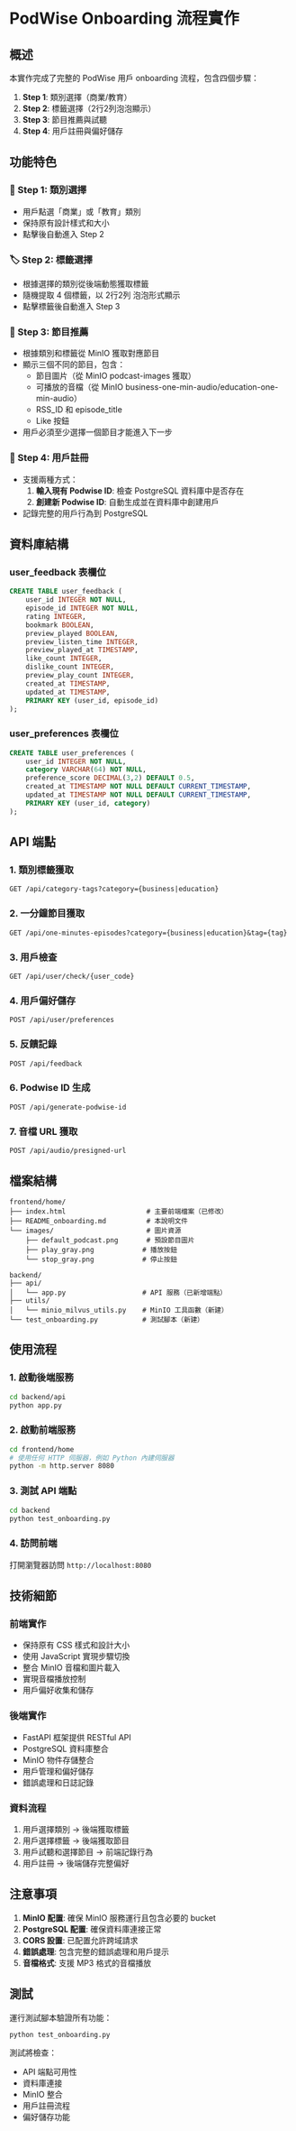 # PodWise Onboarding 流程實作

## 概述

本實作完成了完整的 PodWise 用戶 onboarding 流程，包含四個步驟：

1. **Step 1**: 類別選擇（商業/教育）
2. **Step 2**: 標籤選擇（2行2列泡泡顯示）
3. **Step 3**: 節目推薦與試聽
4. **Step 4**: 用戶註冊與偏好儲存

## 功能特色

### 🎯 Step 1: 類別選擇
- 用戶點選「商業」或「教育」類別
- 保持原有設計樣式和大小
- 點擊後自動進入 Step 2

### 🏷️ Step 2: 標籤選擇
- 根據選擇的類別從後端動態獲取標籤
- 隨機提取 4 個標籤，以 2行2列 泡泡形式顯示
- 點擊標籤後自動進入 Step 3

### 🎵 Step 3: 節目推薦
- 根據類別和標籤從 MinIO 獲取對應節目
- 顯示三個不同的節目，包含：
  - 節目圖片（從 MinIO podcast-images 獲取）
  - 可播放的音檔（從 MinIO business-one-min-audio/education-one-min-audio）
  - RSS_ID 和 episode_title
  - Like 按鈕
- 用戶必須至少選擇一個節目才能進入下一步

### 👤 Step 4: 用戶註冊
- 支援兩種方式：
  1. **輸入現有 Podwise ID**: 檢查 PostgreSQL 資料庫中是否存在
  2. **創建新 Podwise ID**: 自動生成並在資料庫中創建用戶
- 記錄完整的用戶行為到 PostgreSQL

## 資料庫結構

### user_feedback 表欄位
```sql
CREATE TABLE user_feedback (
    user_id INTEGER NOT NULL,
    episode_id INTEGER NOT NULL,
    rating INTEGER,
    bookmark BOOLEAN,
    preview_played BOOLEAN,
    preview_listen_time INTEGER,
    preview_played_at TIMESTAMP,
    like_count INTEGER,
    dislike_count INTEGER,
    preview_play_count INTEGER,
    created_at TIMESTAMP,
    updated_at TIMESTAMP,
    PRIMARY KEY (user_id, episode_id)
);
```

### user_preferences 表欄位
```sql
CREATE TABLE user_preferences (
    user_id INTEGER NOT NULL,
    category VARCHAR(64) NOT NULL,
    preference_score DECIMAL(3,2) DEFAULT 0.5,
    created_at TIMESTAMP NOT NULL DEFAULT CURRENT_TIMESTAMP,
    updated_at TIMESTAMP NOT NULL DEFAULT CURRENT_TIMESTAMP,
    PRIMARY KEY (user_id, category)
);
```

## API 端點

### 1. 類別標籤獲取
```
GET /api/category-tags?category={business|education}
```

### 2. 一分鐘節目獲取
```
GET /api/one-minutes-episodes?category={business|education}&tag={tag}
```

### 3. 用戶檢查
```
GET /api/user/check/{user_code}
```

### 4. 用戶偏好儲存
```
POST /api/user/preferences
```

### 5. 反饋記錄
```
POST /api/feedback
```

### 6. Podwise ID 生成
```
POST /api/generate-podwise-id
```

### 7. 音檔 URL 獲取
```
POST /api/audio/presigned-url
```

## 檔案結構

```
frontend/home/
├── index.html                    # 主要前端檔案（已修改）
├── README_onboarding.md          # 本說明文件
└── images/                       # 圖片資源
    ├── default_podcast.png       # 預設節目圖片
    ├── play_gray.png            # 播放按鈕
    └── stop_gray.png            # 停止按鈕

backend/
├── api/
│   └── app.py                   # API 服務（已新增端點）
├── utils/
│   └── minio_milvus_utils.py    # MinIO 工具函數（新建）
└── test_onboarding.py           # 測試腳本（新建）
```

## 使用流程

### 1. 啟動後端服務
```bash
cd backend/api
python app.py
```

### 2. 啟動前端服務
```bash
cd frontend/home
# 使用任何 HTTP 伺服器，例如 Python 內建伺服器
python -m http.server 8080
```

### 3. 測試 API 端點
```bash
cd backend
python test_onboarding.py
```

### 4. 訪問前端
打開瀏覽器訪問 `http://localhost:8080`

## 技術細節

### 前端實作
- 保持原有 CSS 樣式和設計大小
- 使用 JavaScript 實現步驟切換
- 整合 MinIO 音檔和圖片載入
- 實現音檔播放控制
- 用戶偏好收集和儲存

### 後端實作
- FastAPI 框架提供 RESTful API
- PostgreSQL 資料庫整合
- MinIO 物件存儲整合
- 用戶管理和偏好儲存
- 錯誤處理和日誌記錄

### 資料流程
1. 用戶選擇類別 → 後端獲取標籤
2. 用戶選擇標籤 → 後端獲取節目
3. 用戶試聽和選擇節目 → 前端記錄行為
4. 用戶註冊 → 後端儲存完整偏好

## 注意事項

1. **MinIO 配置**: 確保 MinIO 服務運行且包含必要的 bucket
2. **PostgreSQL 配置**: 確保資料庫連接正常
3. **CORS 設置**: 已配置允許跨域請求
4. **錯誤處理**: 包含完整的錯誤處理和用戶提示
5. **音檔格式**: 支援 MP3 格式的音檔播放

## 測試

運行測試腳本驗證所有功能：
```bash
python test_onboarding.py
```

測試將檢查：
- API 端點可用性
- 資料庫連接
- MinIO 整合
- 用戶註冊流程
- 偏好儲存功能 